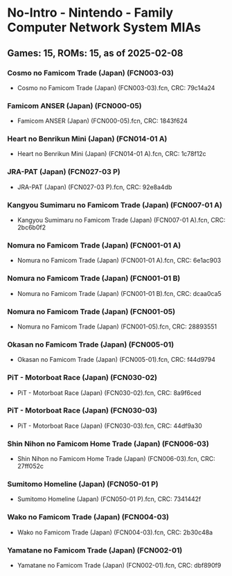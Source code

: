 # No-Intro - Nintendo - Family Computer Network System MIAs
## Games: 15, ROMs: 15, as of 2025-02-08

### Cosmo no Famicom Trade (Japan) (FCN003-03)
- Cosmo no Famicom Trade (Japan) (FCN003-03).fcn, CRC: 79c14a24

### Famicom ANSER (Japan) (FCN000-05)
- Famicom ANSER (Japan) (FCN000-05).fcn, CRC: 1843f624

### Heart no Benrikun Mini (Japan) (FCN014-01 A)
- Heart no Benrikun Mini (Japan) (FCN014-01 A).fcn, CRC: 1c78f12c

### JRA-PAT (Japan) (FCN027-03 P)
- JRA-PAT (Japan) (FCN027-03 P).fcn, CRC: 92e8a4db

### Kangyou Sumimaru no Famicom Trade (Japan) (FCN007-01 A)
- Kangyou Sumimaru no Famicom Trade (Japan) (FCN007-01 A).fcn, CRC: 2bc6b0f2

### Nomura no Famicom Trade (Japan) (FCN001-01 A)
- Nomura no Famicom Trade (Japan) (FCN001-01 A).fcn, CRC: 6e1ac903

### Nomura no Famicom Trade (Japan) (FCN001-01 B)
- Nomura no Famicom Trade (Japan) (FCN001-01 B).fcn, CRC: dcaa0ca5

### Nomura no Famicom Trade (Japan) (FCN001-05)
- Nomura no Famicom Trade (Japan) (FCN001-05).fcn, CRC: 28893551

### Okasan no Famicom Trade (Japan) (FCN005-01)
- Okasan no Famicom Trade (Japan) (FCN005-01).fcn, CRC: f44d9794

### PiT - Motorboat Race (Japan) (FCN030-02)
- PiT - Motorboat Race (Japan) (FCN030-02).fcn, CRC: 8a9f6ced

### PiT - Motorboat Race (Japan) (FCN030-03)
- PiT - Motorboat Race (Japan) (FCN030-03).fcn, CRC: 44df9a30

### Shin Nihon no Famicom Home Trade (Japan) (FCN006-03)
- Shin Nihon no Famicom Home Trade (Japan) (FCN006-03).fcn, CRC: 27ff052c

### Sumitomo Homeline (Japan) (FCN050-01 P)
- Sumitomo Homeline (Japan) (FCN050-01 P).fcn, CRC: 7341442f

### Wako no Famicom Trade (Japan) (FCN004-03)
- Wako no Famicom Trade (Japan) (FCN004-03).fcn, CRC: 2b30c48a

### Yamatane no Famicom Trade (Japan) (FCN002-01)
- Yamatane no Famicom Trade (Japan) (FCN002-01).fcn, CRC: dbf890f9
